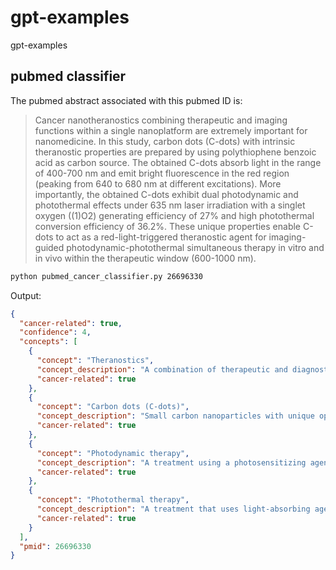 # gpt-examples
gpt-examples

## pubmed classifier

The pubmed abstract associated with this pubmed ID is:

> Cancer nanotheranostics combining therapeutic and imaging functions within a
> single nanoplatform are extremely important for nanomedicine. In this study,
> carbon dots (C-dots) with intrinsic theranostic properties are prepared by
> using polythiophene benzoic acid as carbon source. The obtained C-dots absorb
> light in the range of 400-700 nm and emit bright fluorescence in the red
> region (peaking from 640 to 680 nm at different excitations). More
> importantly, the obtained C-dots exhibit dual photodynamic and photothermal
> effects under 635 nm laser irradiation with a singlet oxygen ((1)O2)
> generating efficiency of 27% and high photothermal conversion efficiency of
> 36.2%. These unique properties enable C-dots to act as a red-light-triggered
> theranostic agent for imaging-guided photodynamic-photothermal simultaneous
> therapy in vitro and in vivo within the therapeutic window (600-1000 nm).


```sh
python pubmed_cancer_classifier.py 26696330
```

Output:

```json
{
  "cancer-related": true,
  "confidence": 4,
  "concepts": [
    {
      "concept": "Theranostics",
      "concept_description": "A combination of therapeutic and diagnostic capabilities within a single agent or platform.",
      "cancer-related": true
    },
    {
      "concept": "Carbon dots (C-dots)",
      "concept_description": "Small carbon nanoparticles with unique optical properties.",
      "cancer-related": true
    },
    {
      "concept": "Photodynamic therapy",
      "concept_description": "A treatment using a photosensitizing agent and a specific wavelength of light to produce singlet oxygen that can kill cancer cells.",
      "cancer-related": true
    },
    {
      "concept": "Photothermal therapy",
      "concept_description": "A treatment that uses light-absorbing agents to generate heat and destroy cancer cells.",
      "cancer-related": true
    }
  ],
  "pmid": 26696330
}
```
